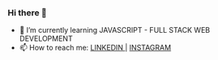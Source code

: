 ### Hi there 👋
- 🌱 I’m currently learning JAVASCRIPT - FULL STACK WEB DEVELOPMENT
- 📫 How to reach me: [ LINKEDIN ](https://www.linkedin.com/in/brati-pradhan-460926146/) | [INSTAGRAM](https://www.instagram.com/morningbratidev/)

<!--
**BratiPradhan/BratiPradhan** is a ✨ _special_ ✨ repository because its `README.md` (this file) appears on your GitHub profile.

Here are some ideas to get you started:

- 🔭 I’m currently working on ...
- 🌱 I’m currently learning JAVASCRIPT - FULL STACK WEB DEVELOPMENT
- 👯 I’m looking to collaborate on ...
- 🤔 I’m looking for help with ...
- 💬 Ask me about ...
- 📫 How to reach me: [ LINKEDIN ](https://www.linkedin.com/in/brati-pradhan-460926146/) | [INSTAGRAM](https://www.instagram.com/morningbratidev/)
- 😄 Pronouns: ...
- ⚡ Fun fact: ...
-->
